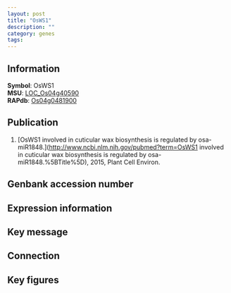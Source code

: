 ```yaml
---
layout: post
title: "OsWS1"
description: ""
category: genes
tags: 
---
```


## Information
__Symbol__: OsWS1  
__MSU__: [LOC_Os04g40590](http://rice.plantbiology.msu.edu/cgi-bin/ORF_infopage.cgi?orf=LOC_Os04g40590)  
__RAPdb__: [Os04g0481900](http://rapdb.dna.affrc.go.jp/viewer/gbrowse_details/irgsp1?name=Os04g0481900)  

## Publication
1. [OsWS1 involved in cuticular wax biosynthesis is regulated by osa-miR1848.](http://www.ncbi.nlm.nih.gov/pubmed?term=OsWS1 involved in cuticular wax biosynthesis is regulated by osa-miR1848.%5BTitle%5D), 2015, Plant Cell Environ.

## Genbank accession number

## Expression information

## Key message

## Connection

## Key figures


